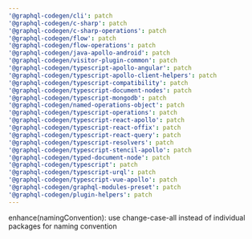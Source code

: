 ```yaml
---
'@graphql-codegen/cli': patch
'@graphql-codegen/c-sharp': patch
'@graphql-codegen/c-sharp-operations': patch
'@graphql-codegen/flow': patch
'@graphql-codegen/flow-operations': patch
'@graphql-codegen/java-apollo-android': patch
'@graphql-codegen/visitor-plugin-common': patch
'@graphql-codegen/typescript-apollo-angular': patch
'@graphql-codegen/typescript-apollo-client-helpers': patch
'@graphql-codegen/typescript-compatibility': patch
'@graphql-codegen/typescript-document-nodes': patch
'@graphql-codegen/typescript-mongodb': patch
'@graphql-codegen/named-operations-object': patch
'@graphql-codegen/typescript-operations': patch
'@graphql-codegen/typescript-react-apollo': patch
'@graphql-codegen/typescript-react-offix': patch
'@graphql-codegen/typescript-react-query': patch
'@graphql-codegen/typescript-resolvers': patch
'@graphql-codegen/typescript-stencil-apollo': patch
'@graphql-codegen/typed-document-node': patch
'@graphql-codegen/typescript': patch
'@graphql-codegen/typescript-urql': patch
'@graphql-codegen/typescript-vue-apollo': patch
'@graphql-codegen/graphql-modules-preset': patch
'@graphql-codegen/plugin-helpers': patch
---
```


enhance(namingConvention): use change-case-all instead of individual packages for naming convention
